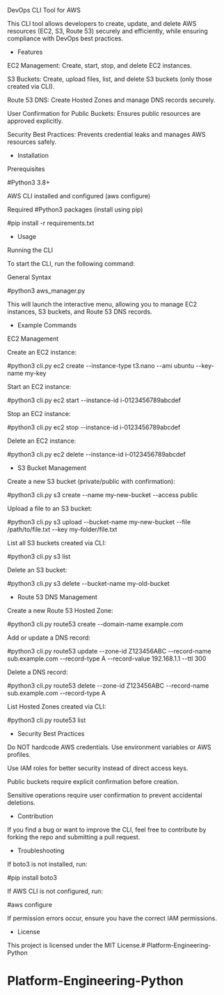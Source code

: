 DevOps CLI Tool for AWS

This CLI tool allows developers to create, update, and delete AWS resources (EC2, S3, Route 53) securely and efficiently, while ensuring compliance with DevOps best practices.

- Features

EC2 Management: Create, start, stop, and delete EC2 instances.

S3 Buckets: Create, upload files, list, and delete S3 buckets (only those created via CLI).

Route 53 DNS: Create Hosted Zones and manage DNS records securely.

User Confirmation for Public Buckets: Ensures public resources are approved explicitly.

Security Best Practices: Prevents credential leaks and manages AWS resources safely.

- Installation

Prerequisites

#Python3 3.8+

AWS CLI installed and configured (aws configure)

Required #Python3 packages (install using pip)

#pip install -r requirements.txt

- Usage

Running the CLI

To start the CLI, run the following command:

General Syntax

#python3 aws_manager.py

This will launch the interactive menu, allowing you to manage EC2 instances, S3 buckets, and Route 53 DNS records.

- Example Commands

EC2 Management

Create an EC2 instance:

#python3 cli.py ec2 create --instance-type t3.nano --ami ubuntu --key-name my-key

Start an EC2 instance:

#python3 cli.py ec2 start --instance-id i-0123456789abcdef

Stop an EC2 instance:

#python3 cli.py ec2 stop --instance-id i-0123456789abcdef

Delete an EC2 instance:

#python3 cli.py ec2 delete --instance-id i-0123456789abcdef

- S3 Bucket Management

Create a new S3 bucket (private/public with confirmation):

#python3 cli.py s3 create --name my-new-bucket --access public

Upload a file to an S3 bucket:

#python3 cli.py s3 upload --bucket-name my-new-bucket --file /path/to/file.txt --key my-folder/file.txt

List all S3 buckets created via CLI:

#python3 cli.py s3 list

Delete an S3 bucket:

#python3 cli.py s3 delete --bucket-name my-old-bucket

- Route 53 DNS Management

Create a new Route 53 Hosted Zone:

#python3 cli.py route53 create --domain-name example.com

Add or update a DNS record:

#python3 cli.py route53 update --zone-id Z123456ABC --record-name sub.example.com --record-type A --record-value 192.168.1.1 --ttl 300

Delete a DNS record:

#python3 cli.py route53 delete --zone-id Z123456ABC --record-name sub.example.com --record-type A

List Hosted Zones created via CLI:

#python3 cli.py route53 list

- Security Best Practices

Do NOT hardcode AWS credentials. Use environment variables or AWS profiles.

Use IAM roles for better security instead of direct access keys.

Public buckets require explicit confirmation before creation.

Sensitive operations require user confirmation to prevent accidental deletions.

- Contribution

If you find a bug or want to improve the CLI, feel free to contribute by forking the repo and submitting a pull request.

- Troubleshooting

If boto3 is not installed, run:

#pip install boto3

If AWS CLI is not configured, run:

#aws configure

If permission errors occur, ensure you have the correct IAM permissions.

- License 

This project is licensed under the MIT License.# Platform-Engineering-Python
# Platform-Engineering-Python
